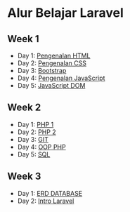 # Alur Belajar Laravel

## Week 1

* Day 1: [Pengenalan HTML](https://github.com/hafizha19/Belajar-Laravel/tree/master/Week%201/Day%201)
* Day 2: [Pengenalan CSS](https://github.com/hafizha19/Belajar-Laravel/tree/master/Week%201/Day%202)
* Day 3: [Bootstrap](https://github.com/hafizha19/Belajar-Laravel/tree/master/Week%201/Day%203)
* Day 4: [Pengenalan JavaScript](https://github.com/hafizha19/Belajar-Laravel/tree/master/Week%201/Day%204)
* Day 5: [JavaScript DOM](https://github.com/hafizha19/Belajar-Laravel/tree/master/Week%201/Day%205)

## Week 2

* Day 1: [PHP 1](https://github.com/hafizha19/Belajar-Laravel/tree/master/Week%202/Day%201)
* Day 2: [PHP 2](https://github.com/hafizha19/Belajar-Laravel/tree/master/Week%202/Day%202)
* Day 3: [GIT](https://github.com/hafizha19/Belajar-Laravel/tree/master/Week%202/Day%203)
* Day 4: [OOP PHP](https://github.com/hafizha19/Belajar-Laravel/tree/master/Week%202/Day%204)
* Day 5: [SQL](https://github.com/hafizha19/Belajar-Laravel/tree/master/Week%202/Day%205)

## Week 3

* Day 1: [ERD DATABASE](https://github.com/hafizha19/Belajar-Laravel/tree/master/Week%203/Day%201)
* Day 2: [Intro Laravel](https://github.com/hafizha19/Belajar-Laravel/tree/master/Week%203/Day%202)
<!-- * Day 3: [Template Blade](https://github.com/hafizha19/Belajar-Laravel/tree/master/Week%203/Day%203)
* Day 4: [Laravel Migration](https://github.com/hafizha19/Belajar-Laravel/tree/master/Week%203/Day%204)
* Day 5: [CRUD 1](https://github.com/hafizha19/Belajar-Laravel/tree/master/Week%203/Day%205)

## Week 4

* Day 1: [CRUD 2](https://github.com/hafizha19/Belajar-Laravel/tree/master/Week%202/Day%201)
* Day 2: [Eloquent Relationship](https://github.com/hafizha19/Belajar-Laravel/tree/master/Week%202/Day%202)
* Day 3: [Laravel Library/Package](https://github.com/hafizha19/Belajar-Laravel/tree/master/Week%202/Day%203)
* Day 4: [Final Project](https://github.com/hafizha19/Belajar-Laravel/tree/master/Week%202/Day%204) -->